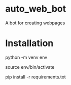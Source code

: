 # auto_web_bot
A bot for creating webpages


# Installation
python -m venv env

source env/bin/activate

pip install -r requirements.txt

